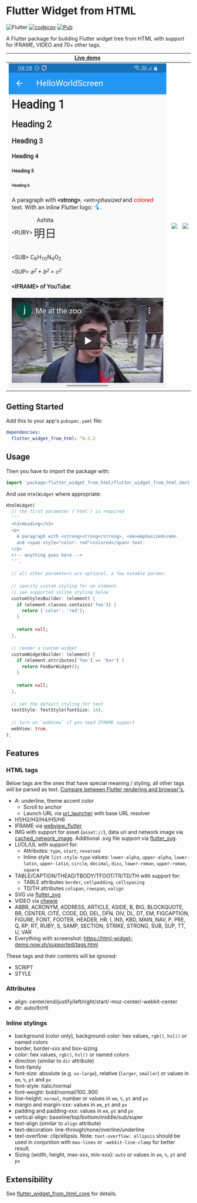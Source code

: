 # Flutter Widget from HTML

![Flutter](https://github.com/daohoangson/flutter_widget_from_html/workflows/Flutter/badge.svg)
[![codecov](https://codecov.io/gh/daohoangson/flutter_widget_from_html/branch/master/graph/badge.svg)](https://codecov.io/gh/daohoangson/flutter_widget_from_html)
[![Pub](https://img.shields.io/pub/v/flutter_widget_from_html.svg)](https://pub.dev/packages/flutter_widget_from_html)

A Flutter package for building Flutter widget tree from HTML with support for IFRAME, VIDEO and 70+ other tags.

| [Live demo](https://html-widget-demo.now.sh/#/helloworld)                                                                     |                                                                                                                               |                                                                                                                               |
| ----------------------------------------------------------------------------------------------------------------------------- | ----------------------------------------------------------------------------------------------------------------------------- | ----------------------------------------------------------------------------------------------------------------------------- |
| ![](https://raw.githubusercontent.com/daohoangson/flutter_widget_from_html/master/demo_app/screenshots/HelloWorldScreen1.jpg) | ![](https://raw.githubusercontent.com/daohoangson/flutter_widget_from_html/master/demo_app/screenshots/HelloWorldScreen2.gif) | ![](https://raw.githubusercontent.com/daohoangson/flutter_widget_from_html/master/demo_app/screenshots/HelloWorldScreen3.gif) |

## Getting Started

Add this to your app's `pubspec.yaml` file:

```yaml
dependencies:
  flutter_widget_from_html: ^0.5.2
```

## Usage

Then you have to import the package with:

```dart
import 'package:flutter_widget_from_html/flutter_widget_from_html.dart';
```

And use `HtmlWidget` where appropriate:

```dart
HtmlWidget(
  // the first parameter (`html`) is required
  '''
  <h3>Heading</h3>
  <p>
    A paragraph with <strong>strong</strong>, <em>emphasized</em>
    and <span style="color: red">colored</span> text.
  </p>
  <!-- anything goes here -->
  ''',

  // all other parameters are optional, a few notable params:

  // specify custom styling for an element
  // see supported inline styling below
  customStylesBuilder: (element) {
    if (element.classes.contains('foo')) {
      return {'color': 'red'};
    }

    return null;
  },

  // render a custom widget
  customWidgetBuilder: (element) {
    if (element.attributes['foo'] == 'bar') {
      return FooBarWidget();
    }

    return null;
  },

  // set the default styling for text
  textStyle: TextStyle(fontSize: 14),

  // turn on `webView` if you need IFRAME support
  webView: true,
),
```

## Features

### HTML tags

Below tags are the ones that have special meaning / styling, all other tags will be parsed as text.
[Compare between Flutter rendering and browser's.](https://html-widget-demo.now.sh/supported/tags.html)

- A: underline, theme accent color
  - Scroll to anchor
  - Launch URL via [url_launcher](https://pub.dev/packages/url_launcher) with base URL resolver
- H1/H2/H3/H4/H5/H6
- IFRAME via [webview_flutter](https://pub.dev/packages/webview_flutter)
- IMG with support for asset (`asset://`), data uri and network image via [cached_network_image](https://pub.dev/packages/cached_network_image). Additional .svg file support via [flutter_svg](https://pub.dev/packages/flutter_svg).
- LI/OL/UL with support for:
  - Attributes: `type`, `start`, `reversed`
  - Inline style `list-style-type` values: `lower-alpha`, `upper-alpha`, `lower-latin`, `upper-latin`, `circle`, `decimal`, `disc`, `lower-roman`, `upper-roman`, `square`
- TABLE/CAPTION/THEAD/TBODY/TFOOT/TR/TD/TH with support for:
  - TABLE attributes `border`, `cellpadding`, `cellspacing`
  - TD/TH attributes `colspan`, `rowspan`, `valign`
- SVG via [flutter_svg](https://pub.dev/packages/flutter_svg)
- VIDEO via [chewie](https://pub.dev/packages/chewie)
- ABBR, ACRONYM, ADDRESS, ARTICLE, ASIDE, B, BIG, BLOCKQUOTE, BR, CENTER, CITE, CODE,
  DD, DEL, DFN, DIV, DL, DT, EM, FIGCAPTION, FIGURE, FONT, FOOTER, HEADER, HR, I, INS,
  KBD, MAIN, NAV, P, PRE, Q, RP, RT, RUBY, S, SAMP, SECTION, STRIKE, STRONG, SUB, SUP, TT, U, VAR
- Everything with screenshot: https://html-widget-demo.now.sh/supported/tags.html

These tags and their contents will be ignored:

- SCRIPT
- STYLE

### Attributes

- align: center/end/justify/left/right/start/-moz-center/-webkit-center
- dir: auto/ltr/rtl

### Inline stylings

- background (color only), background-color: hex values, `rgb()`, `hsl()` or named colors
- border, border-xxx and box-sizing
- color: hex values, `rgb()`, `hsl()` or named colors
- direction (similar to `dir` attribute)
- font-family
- font-size: absolute (e.g. `xx-large`), relative (`larger`, `smaller`) or values in `em`, `%`, `pt` and `px`
- font-style: italic/normal
- font-weight: bold/normal/100..900
- line-height: `normal`, number or values in `em`, `%`, `pt` and `px`
- margin and margin-xxx: values in `em`, `pt` and `px`
- padding and padding-xxx: values in `em`, `pt` and `px`
- vertical-align: baseline/top/bottom/middle/sub/super
- text-align (similar to `align` attribute)
- text-decoration: line-through/none/overline/underline
- text-overflow: clip/ellipsis. Note: `text-overflow: ellipsis` should be used in conjuntion with `max-lines` or `-webkit-line-clamp` for better result.
- Sizing (width, height, max-xxx, min-xxx): `auto` or values in `em`, `%`, `pt` and `px`

## Extensibility

See [flutter_widget_from_html_core](https://pub.dev/packages/flutter_widget_from_html_core#extensibility) for details.
